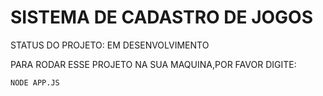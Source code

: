 <h1> SISTEMA DE CADASTRO DE JOGOS </H1>
 STATUS DO PROJETO: EM DESENVOLVIMENTO 

PARA RODAR ESSE PROJETO NA SUA MAQUINA,POR FAVOR DIGITE:
````
NODE APP.JS
